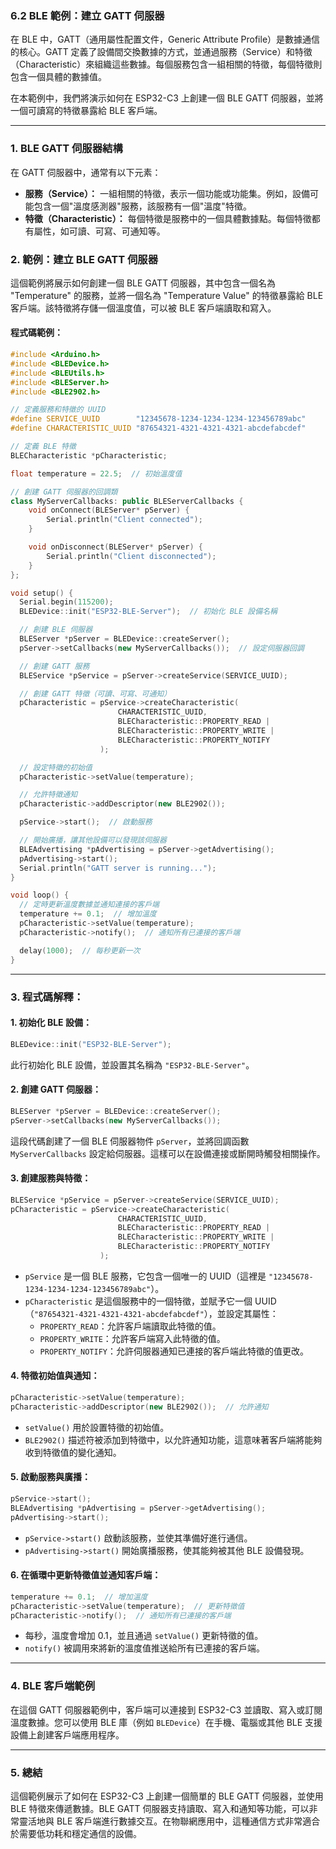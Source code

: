 ### 6.2 **BLE 範例：建立 GATT 伺服器**

在 BLE 中，GATT（通用屬性配置文件，Generic Attribute Profile）是數據通信的核心。GATT 定義了設備間交換數據的方式，並通過服務（Service）和特徵（Characteristic）來組織這些數據。每個服務包含一組相關的特徵，每個特徵則包含一個具體的數據值。

在本範例中，我們將演示如何在 ESP32-C3 上創建一個 BLE GATT 伺服器，並將一個可讀寫的特徵暴露給 BLE 客戶端。

---

### 1. **BLE GATT 伺服器結構**

在 GATT 伺服器中，通常有以下元素：
- **服務（Service）：** 一組相關的特徵，表示一個功能或功能集。例如，設備可能包含一個"溫度感測器"服務，該服務有一個"溫度"特徵。
- **特徵（Characteristic）：** 每個特徵是服務中的一個具體數據點。每個特徵都有屬性，如可讀、可寫、可通知等。

### 2. **範例：建立 BLE GATT 伺服器**

這個範例將展示如何創建一個 BLE GATT 伺服器，其中包含一個名為 "Temperature" 的服務，並將一個名為 "Temperature Value" 的特徵暴露給 BLE 客戶端。該特徵將存儲一個溫度值，可以被 BLE 客戶端讀取和寫入。

#### **程式碼範例：**

```cpp
#include <Arduino.h>
#include <BLEDevice.h>
#include <BLEUtils.h>
#include <BLEServer.h>
#include <BLE2902.h>

// 定義服務和特徵的 UUID
#define SERVICE_UUID        "12345678-1234-1234-1234-123456789abc"
#define CHARACTERISTIC_UUID "87654321-4321-4321-4321-abcdefabcdef"

// 定義 BLE 特徵
BLECharacteristic *pCharacteristic;

float temperature = 22.5;  // 初始溫度值

// 創建 GATT 伺服器的回調類
class MyServerCallbacks: public BLEServerCallbacks {
    void onConnect(BLEServer* pServer) {
        Serial.println("Client connected");
    }

    void onDisconnect(BLEServer* pServer) {
        Serial.println("Client disconnected");
    }
};

void setup() {
  Serial.begin(115200);
  BLEDevice::init("ESP32-BLE-Server");  // 初始化 BLE 設備名稱

  // 創建 BLE 伺服器
  BLEServer *pServer = BLEDevice::createServer();
  pServer->setCallbacks(new MyServerCallbacks());  // 設定伺服器回調

  // 創建 GATT 服務
  BLEService *pService = pServer->createService(SERVICE_UUID);

  // 創建 GATT 特徵（可讀、可寫、可通知）
  pCharacteristic = pService->createCharacteristic(
                        CHARACTERISTIC_UUID,
                        BLECharacteristic::PROPERTY_READ |
                        BLECharacteristic::PROPERTY_WRITE |
                        BLECharacteristic::PROPERTY_NOTIFY
                    );

  // 設定特徵的初始值
  pCharacteristic->setValue(temperature);

  // 允許特徵通知
  pCharacteristic->addDescriptor(new BLE2902());

  pService->start();  // 啟動服務

  // 開始廣播，讓其他設備可以發現該伺服器
  BLEAdvertising *pAdvertising = pServer->getAdvertising();
  pAdvertising->start();
  Serial.println("GATT server is running...");
}

void loop() {
  // 定時更新溫度數據並通知連接的客戶端
  temperature += 0.1;  // 增加溫度
  pCharacteristic->setValue(temperature);
  pCharacteristic->notify();  // 通知所有已連接的客戶端

  delay(1000);  // 每秒更新一次
}
```

---

### 3. **程式碼解釋：**

#### **1. 初始化 BLE 設備：**
```cpp
BLEDevice::init("ESP32-BLE-Server");
```
此行初始化 BLE 設備，並設置其名稱為 `"ESP32-BLE-Server"`。

#### **2. 創建 GATT 伺服器：**
```cpp
BLEServer *pServer = BLEDevice::createServer();
pServer->setCallbacks(new MyServerCallbacks());
```
這段代碼創建了一個 BLE 伺服器物件 `pServer`，並將回調函數 `MyServerCallbacks` 設定給伺服器。這樣可以在設備連接或斷開時觸發相關操作。

#### **3. 創建服務與特徵：**
```cpp
BLEService *pService = pServer->createService(SERVICE_UUID);
pCharacteristic = pService->createCharacteristic(
                        CHARACTERISTIC_UUID,
                        BLECharacteristic::PROPERTY_READ |
                        BLECharacteristic::PROPERTY_WRITE |
                        BLECharacteristic::PROPERTY_NOTIFY
                    );
```
- `pService` 是一個 BLE 服務，它包含一個唯一的 UUID（這裡是 `"12345678-1234-1234-1234-123456789abc"`）。
- `pCharacteristic` 是這個服務中的一個特徵，並賦予它一個 UUID（`"87654321-4321-4321-4321-abcdefabcdef"`），並設定其屬性：
  - `PROPERTY_READ`：允許客戶端讀取此特徵的值。
  - `PROPERTY_WRITE`：允許客戶端寫入此特徵的值。
  - `PROPERTY_NOTIFY`：允許伺服器通知已連接的客戶端此特徵的值更改。

#### **4. 特徵初始值與通知：**
```cpp
pCharacteristic->setValue(temperature);
pCharacteristic->addDescriptor(new BLE2902());  // 允許通知
```
- `setValue()` 用於設置特徵的初始值。
- `BLE2902()` 描述符被添加到特徵中，以允許通知功能，這意味著客戶端將能夠收到特徵值的變化通知。

#### **5. 啟動服務與廣播：**
```cpp
pService->start();
BLEAdvertising *pAdvertising = pServer->getAdvertising();
pAdvertising->start();
```
- `pService->start()` 啟動該服務，並使其準備好進行通信。
- `pAdvertising->start()` 開始廣播服務，使其能夠被其他 BLE 設備發現。

#### **6. 在循環中更新特徵值並通知客戶端：**
```cpp
temperature += 0.1;  // 增加溫度
pCharacteristic->setValue(temperature);  // 更新特徵值
pCharacteristic->notify();  // 通知所有已連接的客戶端
```
- 每秒，溫度會增加 0.1，並且通過 `setValue()` 更新特徵的值。
- `notify()` 被調用來將新的溫度值推送給所有已連接的客戶端。

---

### 4. **BLE 客戶端範例**

在這個 GATT 伺服器範例中，客戶端可以連接到 ESP32-C3 並讀取、寫入或訂閱溫度數據。您可以使用 BLE 庫（例如 `BLEDevice`）在手機、電腦或其他 BLE 支援設備上創建客戶端應用程序。

---

### 5. **總結**

這個範例展示了如何在 ESP32-C3 上創建一個簡單的 BLE GATT 伺服器，並使用 BLE 特徵來傳遞數據。BLE GATT 伺服器支持讀取、寫入和通知等功能，可以非常靈活地與 BLE 客戶端進行數據交互。在物聯網應用中，這種通信方式非常適合於需要低功耗和穩定通信的設備。